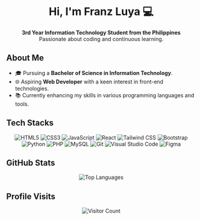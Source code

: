<h1 align="center">Hi, I'm Franz Luya 💻</h1>

<p align="center">
  <strong>3rd Year Information Technology Student from the Philippines</strong><br>
  Passionate about coding and continuous learning.
</p>

## About Me

- 🎓 Pursuing a **Bachelor of Science in Information Technology**.
- 🌐 Aspiring **Web Developer** with a keen interest in front-end technologies.
- 📚 Currently enhancing my skills in various programming languages and tools.

## Tech Stacks

<p align="center">
  <img src="https://img.shields.io/badge/HTML5-%23E34F26.svg?style=for-the-badge&logo=html5&logoColor=white" alt="HTML5">
  <img src="https://img.shields.io/badge/CSS3-%2314354C.svg?style=for-the-badge&logo=css3&logoColor=white" alt="CSS3">
  <img src="https://img.shields.io/badge/JavaScript-%23323330.svg?style=for-the-badge&logo=javascript&logoColor=%23F7DF1E" alt="JavaScript">
  <img src="https://img.shields.io/badge/React-%2320232a.svg?style=for-the-badge&logo=react&logoColor=%2361DAFB" alt="React">
  <img src="https://img.shields.io/badge/Tailwind_CSS-%2338B2AC.svg?style=for-the-badge&logo=tailwind-css&logoColor=white" alt="Tailwind CSS">
  <img src="https://img.shields.io/badge/Bootstrap-%23563D7C.svg?style=for-the-badge&logo=bootstrap&logoColor=white" alt="Bootstrap">
  <img src="https://img.shields.io/badge/Python-14354C?style=for-the-badge&logo=python&logoColor=white" alt="Python">
  <img src="https://img.shields.io/badge/php-%23777BB4.svg?&logo=php&logoColor=white" alt="PHP">
  <img src="https://img.shields.io/badge/MySQL-4479A1?logo=mysql&logoColor=fff" alt="MySQL">
  <img src="https://img.shields.io/badge/Git-%23F05032.svg?style=for-the-badge&logo=git&logoColor=white" alt="Git">
  <img src="https://custom-icon-badges.demolab.com/badge/Visual%20Studio%20Code-0078d7.svg?logo=vsc&logoColor=white" alt="Visual Studio Code">
  
  <img src="https://img.shields.io/badge/Figma-%23F24E1E.svg?style=for-the-badge&logo=figma&logoColor=white" alt="Figma">
</p>

## GitHub Stats

<p align="center">
  <img src="https://github-readme-stats.vercel.app/api/top-langs/?username=franzluya&theme=tokyonight&show_icons=true&hide_border=true&layout=compact" alt="Top Languages">
</p>

## Profile Visits

<p align="center">
  <img src="https://profile-counter.glitch.me/{franzluya}/count.svg" alt="Visitor Count">
</p>
